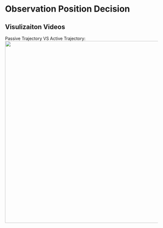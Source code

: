 # Observation Position Decision


## Visulizaiton Videos
Passive Trajectory VS Active Trajectory: 
<img src="https://github.com/SJWang2015/ActiveSceneFlow_CARLA/blob/main/media/active_scene_flow.gif" width="600" />

